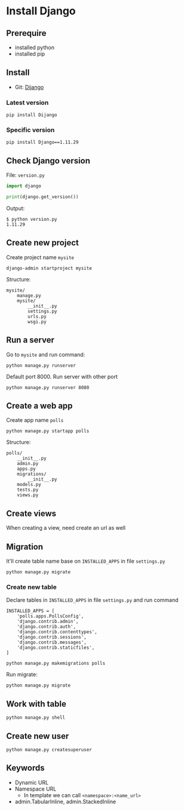 # Install Django

## Prerequire

- installed python
- installed pip

## Install

- Git: [Dijango](https://github.com/django/django.git)

### Latest version

```console
pip install Dijango
```

### Specific version

```console
pip install Django==1.11.29
```

## Check Django version

File: `version.py`

```python
import django

print(django.get_version())
```

Output:

```console
$ python version.py
1.11.29
```

## Create new project

Create project name `mysite`

```console
django-admin startproject mysite
```

Structure:

```console
mysite/
    manage.py
    mysite/
        __init__.py
        settings.py
        urls.py
        wsgi.py
```

## Run a server

Go to `mysite` and run command:

```console
python manage.py runserver
```

Default port 8000. Run server with other port

```console
python manage.py runserver 8080
```

## Create a web app

Create app name `polls`

```console
python manage.py startapp polls
```

Structure:

```console
polls/
    __init__.py
    admin.py
    apps.py
    migrations/
        __init__.py
    models.py
    tests.py
    views.py
```

## Create views

When creating a view, need create an url as well

## Migration

It'll create table name base on `INSTALLED_APPS` in file `settings.py`

```console
python manage.py migrate
```

### Create new table

Declare tables in `INSTALLED_APPS` in file `settings.py` and run command

```console
INSTALLED_APPS = [
    'polls.apps.PollsConfig',
    'django.contrib.admin',
    'django.contrib.auth',
    'django.contrib.contenttypes',
    'django.contrib.sessions',
    'django.contrib.messages',
    'django.contrib.staticfiles',
]
```

```console
python manage.py makemigrations polls
```

Run migrate:

```console
python manage.py migrate
```

## Work with table

```console
python manage.py shell
```

## Create new user

```console
python manage.py createsuperuser
```

## Keywords

- Dynamic URL
- Namespace URL
  - In template we can call `<namespace>:<name_url>`
- admin.TabularInline, admin.StackedInline
